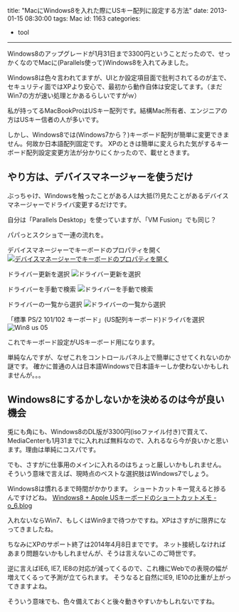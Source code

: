 title: "MacにWindows8を入れた際にUSキー配列に設定する方法"
date: 2013-01-15 08:30:00
tags: Mac
id: 1163
categories:
  - tool
---

Windows8のアップグレードが1月31日まで3300円ということだったので、せっかくなのでMacに(Parallels使って)Windows8を入れてみました。

Windows8は色々言われてますが、UIとか設定項目面で批判されてるのが主で、セキュリティ面ではXPより安心で、最初から動作自体は安定してます。（まだWin7の方が速い処理とかあるらしいですがｗ）

私が持ってるMacBookProはUSキー配列です。結構Mac所有者、エンジニアの方はUSキー信者の人が多いです。

しかし、Windows8では(Windows7から？)キーボード配列が簡単に変更できません。何故か日本語配列固定です。
XPのときは簡単に変えられた気がするキーボード配列設定変更方法が分かりにくかったので、載せときます。<!--more-->

## やり方は、デバイスマネージャーを使うだけ

ぶっちゃけ、Windowsを触ったことがある人は大抵(?)見たことがあるデバイスマネージャーでドライバ変更するだけです。

自分は「Parallels Desktop」を使っていますが、「VM Fusion」でも同じ？

パパっとスクショで一連の流れを。

デバイスマネージャーでキーボードのプロパティを開く
[![デバイスマネージャーでキーボードのプロパティを開く](http://creamo.jp/wp/wp-content/uploads/2013/01/win8_us_01.jpg "デバイスマネージャーでキーボードのプロパティを開く")](http://creamo.jp/wp/wp-content/uploads/2013/01/win8_us_01.jpg)

ドライバー更新を選択
![ドライバー更新を選択](http://creamo.jp/wp/wp-content/uploads/2013/01/win8_us_02.jpg "ドライバー更新を選択")

ドライバーを手動で検索
![ドライバーを手動で検索](http://creamo.jp/wp/wp-content/uploads/2013/01/win8_us_03.jpg "ドライバーを手動で検索")

ドライバーの一覧から選択
![ドライバーの一覧から選択](http://creamo.jp/wp/wp-content/uploads/2013/01/win8_us_04.jpg "ドライバーの一覧から選択")

「標準 PS/2 101/102 キーボード」(US配列キーボード)ドライバを選択
![Win8 us 05](http://creamo.jp/wp/wp-content/uploads/2013/01/win8_us_05.jpg "win8_us_05.jpg")

これでキーボード設定がUSキーボード用になります。

単純なんですが、なぜこれをコントロールパネル上で簡単にさせてくれないのか謎です。
確かに普通の人は日本語Windowsで日本語キーしか使わないかもしれませんが。。。

## Windows8にするかしないかを決めるのは今が良い機会

兎にも角にも、Windows8のDL版が3300円(isoファイル付き)で買えて、MediaCenterも1月31までに入れれば無料なので、入れるなら今が良いかと思います。理由は単純にコスパです。

でも、さすがに仕事用のメインに入れるのはちょっと厳しいかもしれません。
そういう意味で言えば、現時点のベストな選択肢はWindows7でしょう。

Windows8は慣れるまで時間がかかります。
ショートカットキー覚えると捗るんですけどね。
[Windows8 + Apple USキーボードのショートカットメモ - o_6.blog](http://sixdot.hatenablog.com/entry/2012/11/10/104417)

入れないならWin7、もしくはWin9まで待つかですね。XPはさすがに限界になってきましたね。

ちなみにXPのサポート終了は2014年4月8日までです。
ネット接続しなければあまり問題ないかもしれませんが、そうは言えないこのご時世です。

逆に言えばIE6, IE7, IE8の対応が減ってくるので、これ機にWebでの表現の幅が増えてくるって予測が立てられます。
そうなると自然にIE9, IE10の比重が上がってきますよね。

そういう意味でも、色々備えておくと後々動きやすいかもしれないですね。